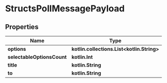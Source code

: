 
# StructsPollMessagePayload

## Properties
Name | Type | Description | Notes
------------ | ------------- | ------------- | -------------
**options** | **kotlin.collections.List&lt;kotlin.String&gt;** |  | 
**selectableOptionsCount** | **kotlin.Int** |  | 
**title** | **kotlin.String** |  | 
**to** | **kotlin.String** |  | 



